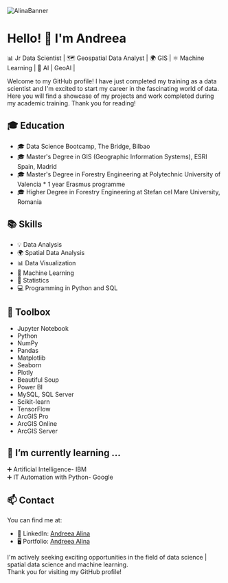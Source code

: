 
![AlinaBanner](https://github.com/user-attachments/assets/d0848131-cfea-480b-abf9-6a554bb166a5)


# Hello! 👋 I'm Andreea
📊 Jr Data Scientist | 🗺️ Geospatial Data Analyst | 🌍 GIS | ⚛ Machine Learning | 🤖 AI | GeoAI |

Welcome to my GitHub profile! 
I have just completed my training as a data scientist and I'm excited to start my career in the fascinating world of data. 
Here you will find a showcase of my projects and work completed during my academic training. Thank you for reading!

## 🎓 Education
- 🎓 Data Science Bootcamp, The Bridge, Bilbao
- 🎓 Master's Degree in GIS (Geographic Information Systems), ESRI Spain, Madrid
- 🎓 Master's Degree in Forestry Engineering at Polytechnic University of Valencia * 1 year Erasmus programme
- 🎓 Higher Degree in Forestry Engineering at Stefan cel Mare University, Romania

## 📚 Skills
- 💡 Data Analysis
- 🌍 Spatial Data Analysis
- 📊 Data Visualization
- 🤖 Machine Learning 
- 🧮 Statistics
- 💻 Programming in Python and SQL

## 🧰 Toolbox
- Jupyter Notebook
- Python
- NumPy
- Pandas
- Matplotlib
- Seaborn
- Plotly
- Beautiful Soup
- Power BI
- MySQL, SQL Server
- Scikit-learn
- TensorFlow
- ArcGIS Pro
- ArcGIS Online
- ArcGIS Server


## 🌱 I’m currently learning ...
➕ Artificial Intelligence- IBM                                              
➕ IT Automation with Python- Google 


## 📫 Contact
You can find me at:

- 💼 LinkedIn: [Andreea Alina](https://www.linkedin.com/in/andreea-alina/)
- 🖥️ Portfolio: [Andreea Alina](https://codebasics.io/portfolio/Andreea-Alina)

I'm actively seeking exciting opportunities in the field of data science | spatial data science and machine learning.                        
Thank you for visiting my GitHub profile!

<!--
**andreeaacotos/andreeaacotos** is a ✨ _special_ ✨ repository because its `README.md` (this file) appears on your GitHub profile.

Here are some ideas to get you started:

- 🔭 I’m currently working on ...
- 🌱 I’m currently learning ...
- 👯 I’m looking to collaborate on ...
- 🤔 I’m looking for help with ...
- 💬 Ask me about ...
- 📫 How to reach me: ...
- 😄 Pronouns: ...
- ⚡ Fun fact: ...
-->
